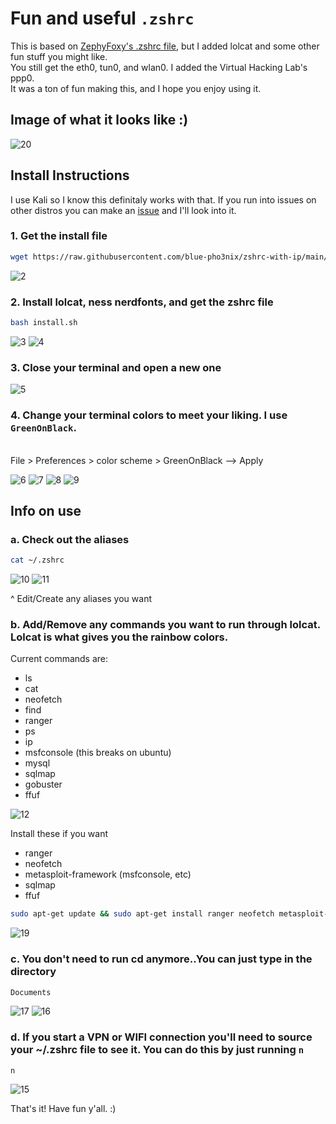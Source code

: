 # Fun and useful `.zshrc`
This is based on [ZephyFoxy's .zshrc file](https://github.com/purpl3f0xsecur1ty/useful_random_stuff/blob/main/.zshrc), but I added lolcat and some other fun stuff you might like.
<br>You still get the eth0, tun0, and wlan0. I added the Virtual Hacking Lab's ppp0. <br>It was a ton of fun making this, and I hope you enjoy using it.

## Image of what it looks like :)

![20](https://github.com/Pho3nix-Jacki3/zshrc-with-ip/assets/148140471/f4e35832-60f6-4af2-ab2b-74bf0f688cf3)



## Install Instructions
I use Kali so I know this definitaly works with that. 
If you run into issues on other distros you can make an [issue](https://github.com/Pho3nix-Jacki3/zshrc-with-ip/issues) and I'll look into it.

### 1. Get the install file

```bash
wget https://raw.githubusercontent.com/blue-pho3nix/zshrc-with-ip/main/install.sh
```

![2](https://github.com/Pho3nix-Jacki3/zshrc-with-ip/assets/148140471/8956346e-5181-40a9-8f7b-13e87fa832a3)

### 2. Install lolcat, ness nerdfonts, and get the zshrc file

```bash
bash install.sh
```

![3](https://github.com/Pho3nix-Jacki3/zshrc-with-ip/assets/148140471/7e926401-9eea-46a8-a999-7e15ab76302f)
![4](https://github.com/Pho3nix-Jacki3/zshrc-with-ip/assets/148140471/7106f9bf-1ccb-4f23-82b0-8043cf97ae93)

### 3. Close your terminal and open a new one

![5](https://github.com/Pho3nix-Jacki3/zshrc-with-ip/assets/148140471/cfeb6d8f-f074-403f-ab36-7e34d4d6f19c)


### 4. Change your terminal colors to meet your liking. I use `GreenOnBlack`. 
<br> File > Preferences > color scheme > GreenOnBlack --> Apply

![6](https://github.com/Pho3nix-Jacki3/zshrc-with-ip/assets/148140471/9a7a3cd0-d573-4798-9294-3423b03ead5e)
![7](https://github.com/Pho3nix-Jacki3/zshrc-with-ip/assets/148140471/e155675f-6324-4b81-8611-9b4a9b972230)
![8](https://github.com/Pho3nix-Jacki3/zshrc-with-ip/assets/148140471/a72c0380-4d40-46b7-bc2c-d93870a53a72)
![9](https://github.com/Pho3nix-Jacki3/zshrc-with-ip/assets/148140471/bca21fee-3314-4355-a207-e633cd5bb1b6)


## Info on use

### a. Check out the aliases

```bash
cat ~/.zshrc
```

![10](https://github.com/Pho3nix-Jacki3/zshrc-with-ip/assets/148140471/df456ea0-e458-4ff2-a76c-138680f959d8)
![11](https://github.com/Pho3nix-Jacki3/zshrc-with-ip/assets/148140471/56980763-08e8-47c4-859d-76f734266c87)

^ Edit/Create any aliases you want

### b. Add/Remove any commands you want to run through lolcat. Lolcat is what gives you the rainbow colors.

Current commands are:
- ls
- cat
- neofetch
- find
- ranger
- ps 
- ip
- msfconsole (this breaks on ubuntu)
- mysql
- sqlmap
- gobuster
- ffuf

![12](https://github.com/Pho3nix-Jacki3/zshrc-with-ip/assets/148140471/09b7ed22-a55c-4634-937c-93cc2cdbcc1d)

Install these if you want
- ranger
- neofetch
- metasploit-framework (msfconsole, etc)
- sqlmap
- ffuf

```bash
sudo apt-get update && sudo apt-get install ranger neofetch metasploit-framework sqlmap gobuster ffuf -y
```

![19](https://github.com/Pho3nix-Jacki3/zshrc-with-ip/assets/148140471/ec07c3d8-0ac5-46b5-beb5-9948b16f1ede)

### c. You don't need to run cd anymore..You can just type in the directory

```bash
Documents
```

![17](https://github.com/Pho3nix-Jacki3/zshrc-with-ip/assets/148140471/c476f37d-43b4-4fb3-86bd-fd840a7f312c)
![16](https://github.com/Pho3nix-Jacki3/zshrc-with-ip/assets/148140471/4a9f1a2c-e962-408e-9977-7cde09ebefb7)

### d. If you start a VPN or WIFI connection you'll need to source your ~/.zshrc file to see it. You can do this by just running `n`

```
n
```

![15](https://github.com/Pho3nix-Jacki3/zshrc-with-ip/assets/148140471/dd1a020b-963e-447d-a754-cfcd40e7c6ef)


That's it! Have fun y'all. :)
